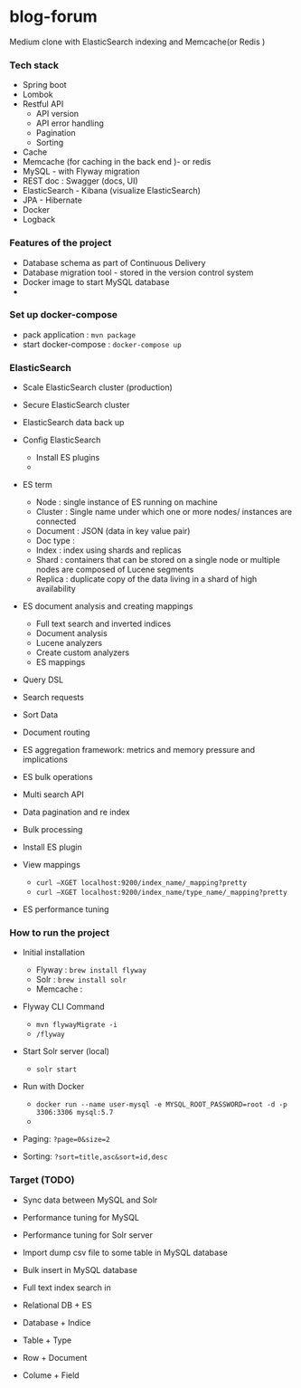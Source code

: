 # blog-forum
Medium clone with ElasticSearch indexing and Memcache(or Redis ) 



### Tech stack 
+ Spring boot
+ Lombok
+ Restful API
    + API version 
    + API error handling
    + Pagination 
    + Sorting 
+ Cache 
+ Memcache (for caching in the back end )- or redis 
+ MySQL - with Flyway migration 
+ REST doc : Swagger (docs, UI)
+ ElasticSearch - Kibana (visualize ElasticSearch)
+ JPA - Hibernate 
+ Docker 
+ Logback



### Features of the project 
+ Database schema as part of Continuous Delivery 
+ Database migration tool - stored in the version control system 
+ Docker image to start MySQL database 
+ 

### Set up docker-compose
+ pack application : `mvn package`
+ start docker-compose : `docker-compose up`


### ElasticSearch 
+ Scale ElasticSearch cluster (production)
+ Secure ElasticSearch cluster 
+ ElasticSearch data back up 
+ Config ElasticSearch
    + Install ES plugins 
    + 
+ ES term 
    + Node : single instance of ES running on machine 
    + Cluster : Single name under which one or more nodes/ instances are connected 
    + Document : JSON (data in key value pair)
    + Doc type : 
    + Index : index using shards and replicas 
    + Shard : containers that can be stored on a single node or multiple nodes are composed of Lucene segments 
    + Replica : duplicate copy of the data living in a shard of high availability
+ ES document analysis and creating mappings 
    + Full text search and inverted indices 
    + Document analysis 
    + Lucene analyzers 
    + Create custom analyzers 
    + ES mappings 
+ Query DSL 
+ Search requests 
+ Sort Data 
+ Document routing 
+ ES aggregation framework: metrics and memory pressure and implications
+ ES bulk operations 
+ Multi search API
+ Data pagination and re index 
+ Bulk processing 
+ Install ES plugin 
+ View mappings 
    + `curl –XGET localhost:9200/index_name/_mapping?pretty`
    + `curl –XGET localhost:9200/index_name/type_name/_mapping?pretty`
    
    



+ ES performance tuning 




### How to run the project
+ Initial installation 
    + Flyway : `brew install flyway`
    + Solr : `brew install solr` 
    + Memcache :  
    
    
+ Flyway CLI Command 
    + `mvn flywayMigrate -i`   
    + `/flyway` 
    
    
+ Start Solr server (local)
    + `solr start`
    
  
    
    
+ Run with Docker  
    + `docker run --name user-mysql -e MYSQL_ROOT_PASSWORD=root -d -p 3306:3306 mysql:5.7`
    +    
    
    
    
+ Paging: `?page=0&size=2`
+ Sorting: `?sort=title,asc&sort=id,desc`


### Target (TODO)
+ Sync data between MySQL and Solr
+ Performance tuning for MySQL 
+ Performance tuning for Solr server  
+ Import dump csv file to some table in MySQL database 
+ Bulk insert in MySQL database 
+ Full text index search in



+ Relational DB + ES 
+ Database      + Indice 
+ Table         + Type 
+ Row           + Document
+ Colume        + Field  